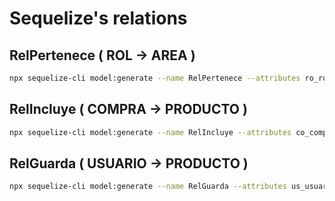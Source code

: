 # Sequelize's relations

## RelPertenece ( ROL -> AREA )

```bash
npx sequelize-cli model:generate --name RelPertenece --attributes ro_rol:integer,ar_area:integer
```

## RelIncluye ( COMPRA -> PRODUCTO )

```bash
npx sequelize-cli model:generate --name RelIncluye --attributes co_compra:integer,pr_producto:integer,ri_cantidad:integer
```

## RelGuarda ( USUARIO -> PRODUCTO )

```bash
npx sequelize-cli model:generate --name RelGuarda --attributes us_usuario:integer,pr_producto:integer
```